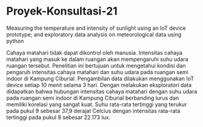 # Proyek-Konsultasi-21
Measuring the temperature and intensity of sunlight using an IoT device prototype; and exploratory data analysis on meteorological data using python

Cahaya matahari tidak dapat dikontrol oleh manusia. Intensitas cahaya matahari yang masuk ke dalam ruangan akan mempengaruhi suhu udara ruangan tersebut. Penelitian ini bertujuan untuk mengetahui kondisi dan pengaruh intensitas cahaya matahari dan suhu udara pada ruangan semi indoor di Kampung Ciburial. Pengambilan data dilakukan menggunakan IoT device setiap 10 menit selama 3 hari. Dengan melakukan eksploratori data didapatkan bahwa hubungan intensitas cahaya matahari dengan suhu udara pada ruangan semi indoor di Kampung Ciburial berbanding lurus dan memiliki korelasi yang sangat kuat. Suhu rata-rata tertinggi yang terukur pada pukul 9 sebesar 37,9 derajat Celcius dengan intensitas rata-rata tertinggi pada pukul 8 sebesar 22.173 lux.


